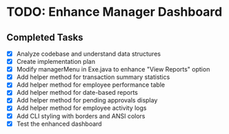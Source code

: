 # TODO: Enhance Manager Dashboard

## Completed Tasks
- [x] Analyze codebase and understand data structures
- [x] Create implementation plan
- [x] Modify managerMenu in Exe.java to enhance "View Reports" option
- [x] Add helper method for transaction summary statistics
- [x] Add helper method for employee performance table
- [x] Add helper method for date-based reports
- [x] Add helper method for pending approvals display
- [x] Add helper method for employee activity logs
- [x] Add CLI styling with borders and ANSI colors
- [x] Test the enhanced dashboard
